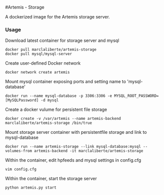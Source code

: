 #Artemis - Storage

A dockerized image for the Artemis storage server.

### Usage

Download latest container for storage server and mysql

 ```
 docker pull marclaliberte/artemis-storage
 docker pull mysql/mysql-server
 ```

Create user-defined Docker network

 ```
 docker network create artemis
 ```

Mount mysql container exposing ports and setting name to 'mysql-database'
 ```
 docker run --name mysql-database -p 3306:3306 -e MYSQL_ROOT_PASSWORD=[MySQLPassword] -d mysql
 ```

Create a docker vulume for persistent file storage
 ```
 docker create -v /var/artemis --name artemis-backend marclaliberte/artemis-storage /bin/true
 ```

Mount storage server container with persistentfile storage and link to mysql-database 

 ```
 docker run --name artemis-storage --link mysql-database:mysql --volumes-from artemis-backend -it marclaliberte/artemis-storage
 ```

Within the container, edit hpfeeds and mysql settings in config.cfg
 ```
 vim config.cfg
 ```

Within the container, start the storage server
 ```
 python artemis.py start
 ```
